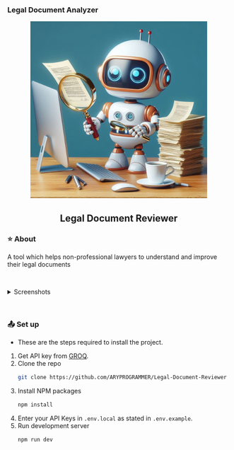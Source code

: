 ### Legal Document Analyzer

<div align="center">
    <img src="screenshots/img1.jpg" width="400" />
    <h2>Legal Document Reviewer</h2>
</div>

### ⭐ About
A tool which helps non-professional lawyers to understand and improve their legal documents


$~$

<details>
<summary>Screenshots</summary>

![image](screenshots/img2.png)
![image](screenshots/img3.png)


</details>

$~$

### 📤 Set up
- These are the steps required to install the project.

1. Get API key from [GROQ](https://console.groq.com).
2. Clone the repo
   ```sh
   git clone https://github.com/ARYPROGRAMMER/Legal-Document-Reviewer
   ```
3. Install NPM packages
   ```sh
   npm install
   ```
4. Enter your API Keys in `.env.local` as stated in `.env.example`.
5. Run development server
   ```sh
   npm run dev
   ```